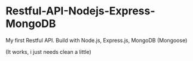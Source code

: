 # Restful-API-Nodejs-Express-MongoDB

My first Restful API. Build with Node.js, Express.js, MongoDB (Mongoose)

(It works, i just needs clean a little)
